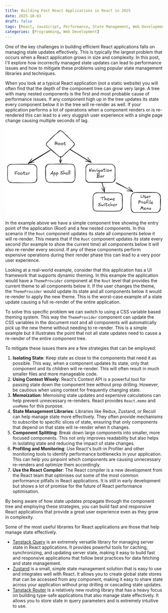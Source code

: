 ```yaml
---
title: Building Fast React Applications in React in 2025
date: 2025-10-03
draft: false
tags: [React, JavaScript, Performance, State Management, Web Development]
categories: [Programming, Web Development]
---
```


One of the key challenges in building efficient React applications falls on managing state updates effectively. This is typically the largest problem that occurs when a React application grows in size and complexity. In this post, I'll explore how incorrectly managed state updates can lead to performance issues and how to mitigate these problems using popular state management libraries and techniques.

When you look at a typical React application (not a static website) you will often find that the depth of the component tree can grow very large. A tree with many nested components is the first and most probable cause of performance issues. If any component high up in the tree updates its state every component below it in the tree will re-render as well. If your application performs a lot of operations when a component renders or is re-rendered this can lead to a very sluggish user experience with a single page change causing multiple seconds of lag.

![Example Component Tree](component-tree.excalidraw.png#center)

In the example above we have a simple component tree showing the entry point of the application (Root) and a few nested components. In this scenario if the `Root` component updates its state all components below it will re-render. This means that if the `Root` component updates its state every second (for example to show the current time) all components below it will also re-render every second. If any of these components perform expensive operations during their render phase this can lead to a very poor user experience.

Looking at a real-world example, consider that this application has a UI framework that supports dynamic theming. In this example the application would have a `ThemeProvider` component at the `Root` level that provides the current theme to all components below it. If the user changes the theme, the `ThemeProvider` would update its state and all components below it would re-render to apply the new theme. This is the worst-case example of a state update causing a full re-render of the entire application.

To solve this specific problem we can switch to using a CSS variable based theming system. This way the `ThemeProvider` component can update the CSS variables in the document root and all components will automatically pick up the new theme without needing to re-render. This is a simple example but it illustrates the point that not all state updates need to cause a re-render of the entire component tree.

To mitigate these issues there are a few strategies that can be employed:
1. **Isolating State**: Keep state as close to the components that need it as possible. This way, when a component updates its state, only that component and its children will re-render. This will often result in much smaller files and more manageable code.
2. **Using Context Wisely**: React's Context API is a powerful tool for passing state down the component tree without prop drilling. However, be cautious when using context for frequently changing state.
3. **Memoization**: Memoising state updates and expensive calculations can help prevent unnecessary re-renders. React provides `React.memo` and `useMemo` for this purpose.
4. **State Management Libraries**: Libraries like Redux, Zustand, or Recoil can help manage state more effectively. They often provide mechanisms to subscribe to specific slices of state, ensuring that only components that depend on that state will re-render when it changes.
5. **Component Splitting**: Break down large components into smaller, more focused components. This not only improves readability but also helps in isolating state and reducing the impact of state changes.
6. **Profiling and Monitoring**: Use React's built-in Profiler and other monitoring tools to identify performance bottlenecks in your application. This can help you pinpoint which components are causing unnecessary re-renders and optimize them accordingly.
7. **Use the React Compiler**: The React compiler is a new development from the React team that optimises out some of the most common performance pitfalls in React applications. It is still in early development but shows a lot of promise for the future of React performance optimisation.

By being aware of how state updates propagate through the component tree and employing these strategies, you can build fast and responsive React applications that provide a great user experience even as they grow in complexity.

Some of the most useful libraries for React applications are those that help manage state effectively. 
- [Tanstack Query](https://tanstack.com/query/latest) is an extremely versatile library for managing server state in React applications. It provides powerful tools for caching, synchronizing, and updating server state, making it easy to build fast and responsive applications that follow best practices for data fetching and state management.
- [Zustand](https://zustand-demo.pmnd.rs/) is a small, simple state management solution that is easy to use and integrates well with React. It allows you to create global state stores that can be accessed from any component, making it easy to share state across your application without prop drilling or cascading state updates.
- [Tanstack Router](https://tanstack.com/router/latest) is a relatively new routing library that has a heavy focus on building type-safe applications that also manage state effectively. It allows you to store state in query parameters and is extremely intuitive to use.